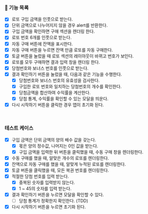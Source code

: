 ### 💾 기능 목록

- [x] 로또 구입 금액을 인풋으로 받는다.
- [x] 단위 금액으로 나누어지지 않을 경우 alert를 반환한다.
- [x] 구입 금액을 확인하면 구매 섹션을 렌더링 한다.
- [x] 로또 번호 6개를 인풋으로 받는다.
- [x] 자동 구매 버튼에 잔액을 표시한다.
- [x] 자동 구매 버튼을 누르면 잔액 만큼 로또를 자동 구매한다.
- [x] 토글 버튼을 눌렀을 때 로또 섹션의 레이아웃이 바뀌고 번호가 보인다.
- [x] 로또를 모두 구매하면 결과 입력 창을 렌더링 한다.
- [x] 당첨번호와 보너스 번호를 인풋으로 받는다.
- [x] 결과 확인하기 버튼을 눌렀을 때, 다음과 같은 기능을 수행한다.
  - [x] 당첨번호와 보너스 번호의 유효성을 검사한다.
  - [x] 구입한 로또 번호와 일치하는 당첨번호의 개수를 확인한다.
  - [x] 당첨금액을 합산하여 수익률을 계산한다.
  - [x] 당첨 통계, 수익률을 확인할 수 있는 모달을 띄운다.
- [x] 다시 시작하기 버튼을 클릭한 경우 앱이 초기화 된다.

<br>

### 테스트 케이스

- [x] 구입 금액은 단위 금액의 양의 배수 값을 갖는다.
  - [x] 몫은 양의 정수값, 나머지는 0인 값을 받는다.
  - [x] 구입 금액을 입력한 뒤 버튼을 클릭했을 때, 수동 구매 창을 렌더링한다.
- [x] 수동 구매를 했을 때, 알맞은 개수의 로또를 렌더링한다.
- [x] 잔액으로 자동 구매를 했을 때, 알맞게 누적된 로또를 렌더링한다.
- [x] 토글 버튼을 클릭했을 때, 모든 복권 번호를 렌더링한다.
- [x] 적절한 당첨 번호를 입력 받는다.
  - [x] 중복된 숫자를 입력받지 않는다.
  - [x] 1 ~ 45의 숫자를 입력 받는다.
- [x] 결과 확인하기 버튼을 누르면 모달을 확인할 수 있다.
  - [ ] 당첨 통계가 정확한지 확인한다. (TDD)
- [x] 다시 시작하기 버튼을 누르면 초기화 된다.
